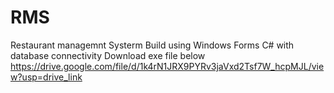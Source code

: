 # RMS
Restaurant managemnt Systerm Build using Windows Forms C# with database connectivity
Download exe file below
https://drive.google.com/file/d/1k4rN1JRX9PYRv3jaVxd2Tsf7W_hcpMJL/view?usp=drive_link
